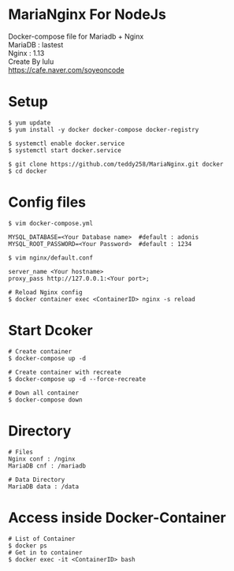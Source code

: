 # MariaNginx For NodeJs
Docker-compose file for Mariadb + Nginx \
MariaDB : lastest \
Nginx : 1.13 \
Create By lulu \
https://cafe.naver.com/soyeoncode
# Setup
```
$ yum update
$ yum install -y docker docker-compose docker-registry

$ systemctl enable docker.service
$ systemctl start docker.service

$ git clone https://github.com/teddy258/MariaNginx.git docker
$ cd docker
```
# Config files
```
$ vim docker-compose.yml

MYSQL_DATABASE=<Your Database name>  #default : adonis
MYSQL_ROOT_PASSWORD=<Your Password>  #default : 1234

$ vim nginx/default.conf

server_name <Your hostname>
proxy_pass http://127.0.0.1:<Your port>;

# Reload Nginx config
$ docker container exec <ContainerID> nginx -s reload
```
# Start Dcoker
```
# Create container
$ docker-compose up -d

# Create container with recreate
$ docker-compose up -d --force-recreate

# Down all container
$ docker-compose down
```
# Directory
```
# Files
Nginx conf : /nginx 
MariaDB cnf : /mariadb

# Data Directory
MariaDB data : /data
```
# Access inside Docker-Container 
```
# List of Container
$ docker ps
# Get in to container
$ docker exec -it <ContainerID> bash
```



